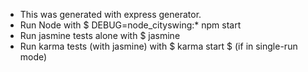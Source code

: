 * This was generated with express generator.
* Run Node with $ DEBUG=node_cityswing:* npm start
* Run jasmine tests alone with $ jasmine
* Run karma tests (with jasmine) with $ karma start $ (if in single-run mode)
